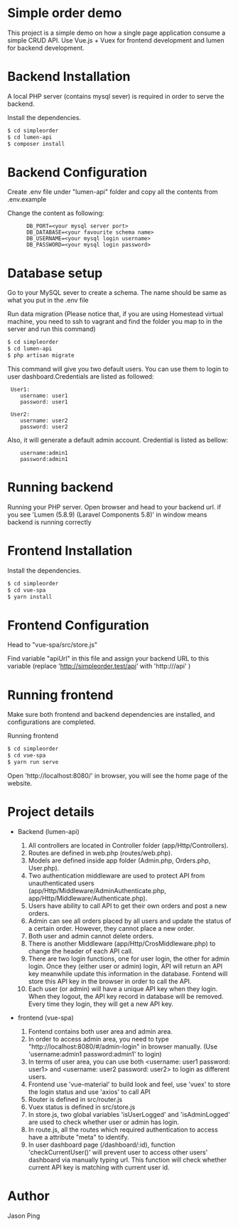 # Simple order demo
This project is a simple demo on how a single page application consume a simple CRUD API. Use Vue.js + Vuex for frontend development and lumen for backend development.

# Backend Installation
A local PHP server (contains mysql sever) is required in order to serve the backend.

Install the dependencies.

```sh
$ cd simpleorder
$ cd lumen-api
$ composer install
```

# Backend Configuration
Create .env file under "lumen-api" folder and copy all the contents from .env.example

Change the content as following:

          DB_PORT=<your mysql server port>
          DB_DATABASE=<your favourite schema name>
          DB_USERNAME=<your mysql login username>
          DB_PASSWORD=<your mysql login password>
# Database setup
Go to your MySQL sever to create a schema. The name should be same as what you put in the .env file

Run data migration (Please notice that, if you are using Homestead virtual machine, you need to ssh to vagrant and find the folder you map to in the server and run this command)
```sh
$ cd simpleorder
$ cd lumen-api
$ php artisan migrate
```

This command will give you two default users. You can use them to login to user dashboard.Credentials are listed as followed:

     User1:
        username: user1
        password: user1

     User2:
        username: user2
        password: user2

Also, it will generate a default admin account. Credential is listed as bellow:

        username:admin1
        password:admin1

# Running backend

Running your PHP server. Open browser and head to your backend url. if you see 'Lumen (5.8.9) (Laravel Components 5.8)' in window means backend is running correctly

# Frontend Installation
Install the dependencies.

```sh
$ cd simpleorder
$ cd vue-spa
$ yarn install
```
# Frontend Configuration
Head to "vue-spa/src/store.js"

Find variable "apiUrl" in this file and  assign your backend URL to this variable (replace 'http://simpleorder.test/api' with 'http://<your URL>/api' )

# Running frontend
Make sure both frontend and backend dependencies are installed, and configurations are completed.

Running frontend
```sh
$ cd simpleorder
$ cd vue-spa
$ yarn run serve
```
 Open 'http://localhost:8080/' in browser, you will see the home page of the website.

 # Project details
 - Backend (lumen-api)
     1) All controllers are located in Controller folder (app/Http/Controllers).
     2) Routes are defined in web.php (routes/web.php).
     3) Models are defined inside app folder (Admin.php, Orders.php, User.php).
     4) Two authentication middleware are used to protect API from unauthenticated users (app/Http/Middleware/AdminAuthenticate.php, app/Http/Middleware/Authenticate.php).
     5) Users have ability to call API to get their own orders and post a new orders.
     6) Admin can see all orders placed by all users and update the status of a certain order. However, they cannot place a new order.
     7) Both user and admin cannot delete orders.
     8) There is another Middleware (app/Http/CrosMiddleware.php) to change the header of each API call.
     9) There are two login functions, one for user login, the other for admin login. Once they (either user or admin) login, API will return an API key meanwhile update this information in the database. Fontend will store this API key in the browser in order to call the API.
     10) Each user (or admin) will have a unique API key when they login. When they logout, the API key record in database will be removed. Every time they login, they will get a new API key.

- frontend (vue-spa)
     1) Fontend contains both user area and admin area.
     2) In order to access admin area, you need to type "http://localhost:8080/#/admin-login" in browser manually. (Use 'username:admin1 password:admin1' to login)
     3) In terms of user area, you can use both <username: user1 password: user1> and <username: user2 password: user2> to login as different users.
     4) Frontend use 'vue-material' to build look and feel, use 'vuex' to store the login status and use 'axios' to call API
     5) Router is defined in src/router.js
     6) Vuex status is defined in src/store.js
     7) In store.js, two global variables 'isUserLogged' and 'isAdminLogged' are used to check whether user or admin has login.
     8) In route.js, all the routes which required authentication to access have a attribute "meta" to identify.
     9) In user dashboard page (/dashboard/:id), function 'checkCurrentUser()' will prevent user to access other users' dashboard via manually typing url. This function will check whether current API key is matching with current user id.

# Author
Jason Ping
